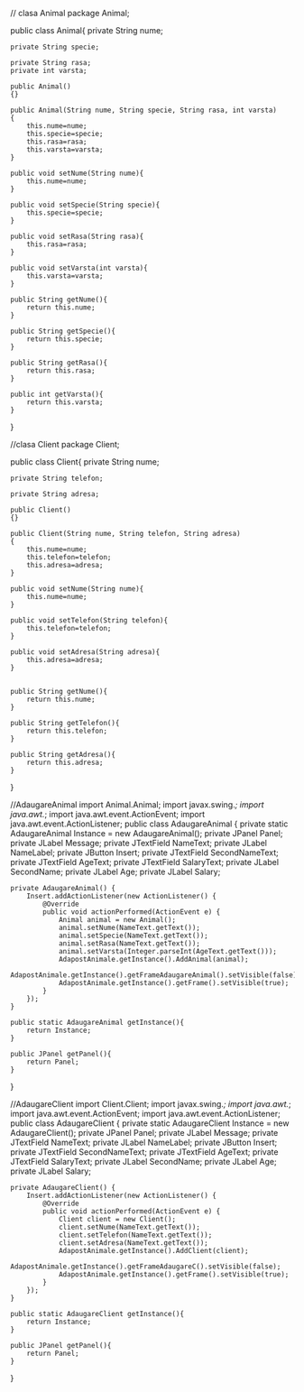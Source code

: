 // clasa Animal
package Animal;

public class Animal{
    private String nume;

    private String specie;

    private String rasa;
    private int varsta;

    public Animal()
    {}

    public Animal(String nume, String specie, String rasa, int varsta)
    {
        this.nume=nume;
        this.specie=specie;
        this.rasa=rasa;
        this.varsta=varsta;
    }

    public void setNume(String nume){
        this.nume=nume;
    }

    public void setSpecie(String specie){
        this.specie=specie;
    }

    public void setRasa(String rasa){
        this.rasa=rasa;
    }

    public void setVarsta(int varsta){
        this.varsta=varsta;
    }

    public String getNume(){
        return this.nume;
    }

    public String getSpecie(){
        return this.specie;
    }

    public String getRasa(){
        return this.rasa;
    }

    public int getVarsta(){
        return this.varsta;
    }
}



//clasa Client
package Client;

public class Client{
    private String nume;

    private String telefon;

    private String adresa;

    public Client()
    {}

    public Client(String nume, String telefon, String adresa)
    {
        this.nume=nume;
        this.telefon=telefon;
        this.adresa=adresa;
    }

    public void setNume(String nume){
        this.nume=nume;
    }

    public void setTelefon(String telefon){
        this.telefon=telefon;
    }

    public void setAdresa(String adresa){
        this.adresa=adresa;
    }


    public String getNume(){
        return this.nume;
    }

    public String getTelefon(){
        return this.telefon;
    }

    public String getAdresa(){
        return this.adresa;
    }
}




//AdaugareAnimal
import Animal.Animal;
import javax.swing.*;
import java.awt.*;
import java.awt.event.ActionEvent;
import java.awt.event.ActionListener;
public class AdaugareAnimal {
    private static AdaugareAnimal Instance = new AdaugareAnimal();
    private JPanel Panel;
    private JLabel Message;
    private JTextField NameText;
    private JLabel NameLabel;
    private JButton Insert;
    private JTextField SecondNameText;
    private JTextField AgeText;
    private JTextField SalaryText;
    private JLabel SecondName;
    private JLabel Age;
    private JLabel Salary;



    private AdaugareAnimal() {
        Insert.addActionListener(new ActionListener() {
            @Override
            public void actionPerformed(ActionEvent e) {
                Animal animal = new Animal();
                animal.setNume(NameText.getText());
                animal.setSpecie(NameText.getText());
                animal.setRasa(NameText.getText());
                animal.setVarsta(Integer.parseInt(AgeText.getText()));
                AdapostAnimale.getInstance().AddAnimal(animal);
                AdapostAnimale.getInstance().getFrameAdaugareAnimal().setVisible(false);
                AdapostAnimale.getInstance().getFrame().setVisible(true);
            }
        });
    }

    public static AdaugareAnimal getInstance(){
        return Instance;
    }

    public JPanel getPanel(){
        return Panel;
    }
}




//AdaugareClient
import Client.Client;
import javax.swing.*;
import java.awt.*;
import java.awt.event.ActionEvent;
import java.awt.event.ActionListener;
public class AdaugareClient {
    private static AdaugareClient Instance = new AdaugareClient();
    private JPanel Panel;
    private JLabel Message;
    private JTextField NameText;
    private JLabel NameLabel;
    private JButton Insert;
    private JTextField SecondNameText;
    private JTextField AgeText;
    private JTextField SalaryText;
    private JLabel SecondName;
    private JLabel Age;
    private JLabel Salary;



    private AdaugareClient() {
        Insert.addActionListener(new ActionListener() {
            @Override
            public void actionPerformed(ActionEvent e) {
                Client client = new Client();
                client.setNume(NameText.getText());
                client.setTelefon(NameText.getText());
                client.setAdresa(NameText.getText());
                AdapostAnimale.getInstance().AddClient(client);
                AdapostAnimale.getInstance().getFrameAdaugareC().setVisible(false);
                AdapostAnimale.getInstance().getFrame().setVisible(true);
            }
        });
    }

    public static AdaugareClient getInstance(){
        return Instance;
    }

    public JPanel getPanel(){
        return Panel;
    }
}
